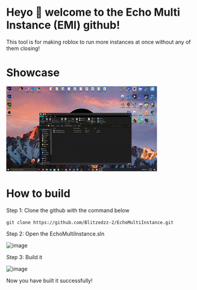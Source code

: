 # Heyo 👋 welcome to the Echo Multi Instance (EMI) github!
This tool is for making roblox to run more instances at once without any of them closing!

# Showcase
![Showcase.gif](https://raw.githubusercontent.com/Blitzedzz-2/EchoMultiInstance/main/showcase.gif)

# How to build
Step 1: Clone the github with the command below

```git clone https://github.com/Blitzedzz-2/EchoMultiInstance.git```

Step 2: Open the EchoMultiInstance.sln

![image](https://github.com/user-attachments/assets/70785f97-ef8c-4ffd-bb6d-3328dc5e79ce)

Step 3: Build it 

![image](https://github.com/user-attachments/assets/d767fdbd-dc0b-4923-b51a-ab4e70cab594)

Now you have built it successfully!
